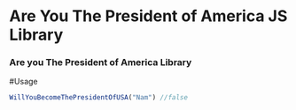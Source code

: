 # Are You The President of America JS Library
### Are you The President of America Library


#Usage
```js
WillYouBecomeThePresidentOfUSA("Nam") //false
```
